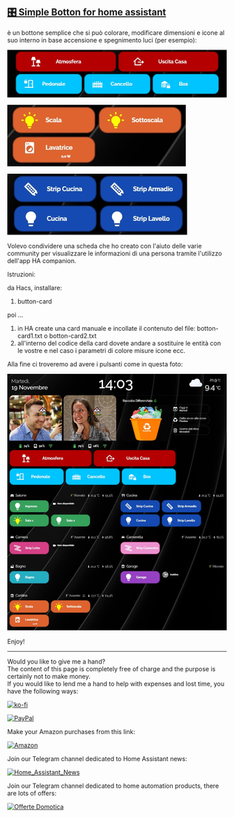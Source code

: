 <h2><span style="text-decoration: underline;"><strong>🎛️ Simple Botton for home assistant</strong></span></h2>

è un bottone semplice che si può colorare, modificare dimensioni e icone al suo interno in base accensione e spegnimento luci (per esempio):
<p><img src="example/example1.jpg" alt="" /></p>
<p><img src="example/example2.jpg" alt="" /></p>
<p><img src="example/example3.jpg" alt="" /></p>

<p>Volevo condividere una scheda che ho creato con l'aiuto delle varie community per visualizzare le informazioni di una persona tramite l'utilizzo dell'app HA companion.</p>

<p dir="auto">Istruzioni:</p>

da Hacs, installare:
1. button-card

poi ...
1. in HA create una card manuale e incollate il contenuto del file: botton-card1.txt o botton-card2.txt
2. all'interno del codice della card dovete andare a sostituire le entità con le vostre e nel caso i parametri di colore misure icone ecc.

<p>Alla fine ci troveremo ad avere i pulsanti come in questa foto:
<p><img src="example/example4.jpg" alt="" /></p>


<p>Enjoy!</p>

----------------------------------------
<p>Would you like to give me a hand?<br />The content of this page is completely free of charge and the purpose is certainly not to make money.<br />If you would like to lend me a hand to help with expenses and lost time, you have the following ways:</p>

[![ko-fi](https://ko-fi.com/img/githubbutton_sm.svg)](https://ko-fi.com/C0C713VTGJ)

[![PayPal](https://github.com/Simonz82/desktop-tutorial/blob/main/paypal.svg)](https://www.paypal.com/paypalme/simongmail)

Make your Amazon purchases from this link:

[![Amazon](https://github.com/Simonz82/desktop-tutorial/blob/main/Amazon_logo.jpg)](https://amzn.to/3XWWTgz)

Join our Telegram channel dedicated to Home Assistant news:

[![Home_Assistant_News](https://github.com/Simonz82/desktop-tutorial/blob/main/home_assistant_news.jpg)](https://t.me/Home_Assistant_News)

Join our Telegram channel dedicated to home automation products, there are lots of offers:

[![Offerte Domotica](https://github.com/Simonz82/desktop-tutorial/blob/main/offerte_domotica.jpg)](https://t.me/offerte_domotica_ita)

